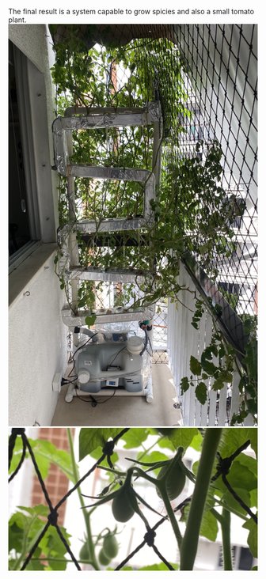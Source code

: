 The final result is a system capable to grow spicies and also a small tomato plant.
<br><img src=./Final-version.jpg width=600><br>
<img src=./results-tomatoes.jpg width=600><br>

